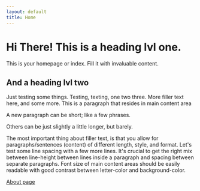 ```yaml
---
layout: default
title: Home
---
```


# Hi There! This is a heading lvl one.

This is your homepage or index. Fill it with invaluable content.

## And a heading lvl two

Just testing some things. Testing, texting, one two three. More filler text here, and some more. This is a paragraph that resides in main content area

A new paragraph can be short; like a few phrases.

Others can be just slightly a little longer, but barely.

The most important thing about filler text, is that you allow for paragraphs/sentences (content) of different length, style, and format. Let's test some line spacing with a few more lines. It's crucial to get the right mix between line-height between lines inside a paragraph and spacing between separate paragraphs. Font size of main content areas should be easily readable with good contrast between letter-color and background-color.

[About page](https://craigkraft.github.io/about)
